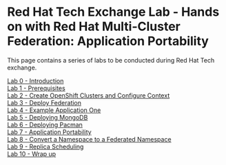 # Red Hat Tech Exchange Lab - Hands on with Red Hat Multi-Cluster Federation: Application Portability
This page contains a series of labs to be conducted during Red Hat Tech exchange.

[Lab 0 - Introduction](./intro.md)<br>
[Lab 1 - Prerequisites](./1.md)<br>
[Lab 2 - Create OpenShift Clusters and Configure Context](./2.md)<br>
[Lab 3 - Deploy Federation](./3.md)<br>
[Lab 4 - Example Application One](./4.md)<br>
[Lab 5 - Deploying MongoDB](./5.md)<br>
[Lab 6 - Deploying Pacman](./6.md)<br>
[Lab 7 - Application Portability](./7.md)<br>
[Lab 8 - Convert a Namespace to a Federated Namespace](./8.md)<br>
[Lab 9 - Replica Scheduling ](./9.md)<br>
[Lab 10 - Wrap up ](./10.md)<br>

